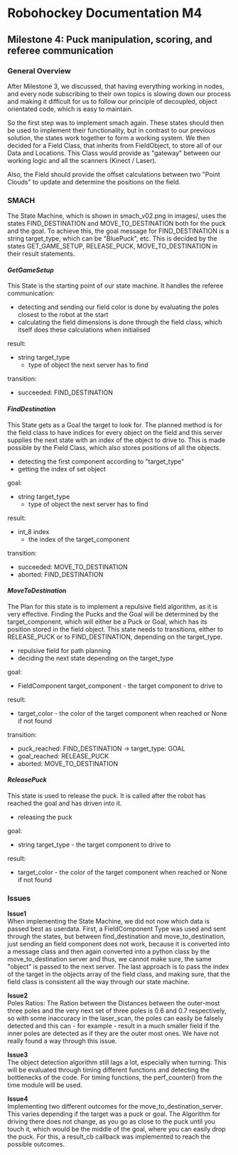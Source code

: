 # Robohockey Documentation M4
<!-- **Authors:**</br>
Heinrich Fuhrmann 11940304 </br>
Thomas Schwabe 11918466</br>
Florian Pfleiderer 11771070</br>

**Version:** 
2023-06-01 -->

## Milestone 4: Puck manipulation, scoring, and referee communication
### General Overview
After Milestone 3, we discussed, that having everything working in nodes, and every node subscribing to their own topics is slowing down our process and making it difficult for us to follow our principle of decoupled, object orientated code, which is easy to maintain. 

So the first step was to implement smach again. These states should then be used to implement their functionality, but in contrast to our previous solution, the states work together to form a working system.
We then decided for a Field Class, that inherits from FieldObject, to store all of our Data and Locations. 
This Class would provide as "gateway" between our working logic and all the scanners (Kinect / Laser).

Also, the Field should provide the offset calculations between two "Point Clouds" to update and determine the positions on the field.

### SMACH
The State Machine, which is shown in smach_v02.png in images/, uses the states FIND_DESTINATION and MOVE_TO_DESTINATION both for the puck and the goal.
To achieve this, the goal message for FIND_DESTINATION is a string target_type, which can be "BluePuck", etc.
This is decided by the states GET_GAME_SETUP, RELEASE_PUCK, MOVE_TO_DESTINATION in their result statements.
#### *GetGameSetup*
This State is the starting point of our state machine. It handles the referee communication:
- detecting and sending our field color is done by evaluating the poles closest to the robot at the start
- calculating the field dimensions is done through the field class, which itself does these calculations when initialised

result: 
- string target_type 
    - type of object the next server has to find

transition:
- succeeded: FIND_DESTINATION

#### *FindDestination*
This State gets as a Goal the target to look for. The planned method is for the field class to have indices for every object on the field and this server supplies the next state with an index of the object to drive to. 
This is made possible by the Field Class, which also stores positions of all the objects.
- detecting the first component according to "target_type"
- getting the index of set object 
    
goal: 
- string target_type
    - type of object the next server has to find
    
result: 
- int_8 index
    - the index of the target_component

transition:
- succeeded: MOVE_TO_DESTINATION
- aborted: FIND_DESTINATION

#### *MoveToDestination*
The Plan for this state is to implement a repulsive field algorithm, as it is very effective.
Finding the Pucks and the Goal will be determined by the target_component, which will either be a Puck or Goal, which has its position stored in the field object. 
This state needs to transitions, either to RELEASE_PUCK or to FIND_DESTINATION, depending on the target_type.
- repulsive field for path planning
- deciding the next state depending on the target_type

goal:
- FieldComponent target_component - the target component to drive to
    
result: 
- target_color - the color of the target component when reached or None if not found

transition:
- puck_reached: FIND_DESTINATION -> target_type: GOAL
- goal_reached: RELEASE_PUCK
- aborted: MOVE_TO_DESTINATION

#### *ReleasePuck*
This state is used to release the puck. It is called after the robot has reached the goal and has driven into it.
- releasing the puck

goal:
- string target_type - the target component to drive to

result:
- target_color - the color of the target component when reached or None if not found

### Issues 
**Issue1** <br>
When implementing the State Machine, we did not now which data is passed best as userdata. First, a FieldComponent Type was used and sent through the states, but between find_destination and move_to_destination, just sending an field component does not work, because it is converted into a message class and then again converted into a python class by the move_to_destination server and thus, we cannot make sure, the same "object" is passed to the next server.
The last approach is to pass the index of the target in the objects array of the field class, and making sure, that the field class is consistent all the way through our state machine.

**Issue2** <br>
Poles Ratios: The Ration between the Distances between the outer-most three poles and the very next set of three poles is 0.6 and 0.7 respectively, so with some inaccuracy in the laser_scan, the poles can easily be falsely detected and this can - for example - result in a much smaller field if the inner poles are detected as if they are the outer most ones. We have not really found a way through this issue.

**Issue3** <br>
The object detection algorithm still lags a lot, especially when turning. This will be evaluated through timing different functions and detecting the bottlenecks of the code. For timing functions, the perf_counter() from the time module will be used.

**Issue4** <br>
Implementing two different outcomes for the move_to_destination_server. This varies depending if the target was a puck or goal. The Algorithm for driving there does not change, as you go as close to the puck until you touch it, which would be the middle of the goal, where you can easily drop the puck.
For this, a result_cb callback was implemented to reach the possible outcomes.

<!-- ### Contributions
- Heinrich Fuhrmann
    - field class implementation
    - offset calculation and field update for position detection
- Thomas Schwabe
    - state machine setup and implementation
    - referee communication
    - end of game handling
- Florian Pfleiderer
    - documentation
    - state machine implementation and transitions
    - release puck, find destination, move to destination basic implementation -->

